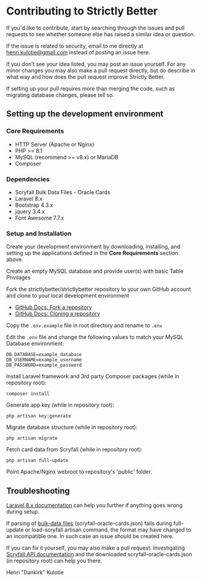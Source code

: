 # Contributing to Strictly Better

If you'd like to contribute, start by searching through the issues and pull requests to see whether someone else has raised a similar idea or question.

If the issue is related to security, email to me directly at henri.kulotie@gmail.com instead of posting an issue here.

If you don't see your idea listed, you may post an issue yourself. 
For any minor changes you may also make a pull request directly, but do describe in what way and how does the pull request improve Strictly Better.

If setting up your pull requires more than merging the code, such as migrating database changes, please tell so.



## Setting up the development environment


### Core Requirements
 - HTTP Server (Apache or Nginx)
 - PHP >= 8.1
 - MySQL (recommend >= v8.x) or MariaDB
 - Composer


### Dependencies
 - Scryfall Bulk Data Files - Oracle Cards
 - Laravel 8.x
 - Bootstrap 4.3.x
 - jquery 3.4.x
 - Font Awesome 7.7.x


### Setup and Installation

Create your development environment by downloading, installing, and setting up the applications defined in the **Core Requirements** section above.

Create an empty MySQL database and provide user(s) with basic Table Privilages

Fork the strictlybetter/strictlybetter repository to your own GitHub account and clone to your local development environment
 - [GitHub Docs: Fork a repository](https://docs.github.com/en/free-pro-team@latest/github/getting-started-with-github/fork-a-repo)
 - [GitHub Docs: Cloning a repository](https://docs.github.com/en/free-pro-team@latest/github/creating-cloning-and-archiving-repositories/cloning-a-repository)


Copy the `.env.example` file in root directory and rename to `.env`

Edit the `.env` file and change the following values to match your MySQL Database environment:
```
DB_DATABASE=example_database
DB_USERNAME=example_username
DB_PASSWORD=example_password
```

Install Laravel framework and 3rd party Composer packages (while in repository root):
```
composer install 
```

Generate app key (while in repository root):
```
php artisan key:generate
```
   
Migrate database structure (while in repository root):
```
php artisan migrate 
```

Fetch card data from Scryfall (while in repository root):
```
php artisan full-update
```

Point Apache/Nginx webroot to repository's 'public' folder.


## Troubleshooting
[Laravel 8.x documentation](https://laravel.com/docs/8.x) can help you further if anything goes wrong during setup.

If parsing of [bulk-data files](https://scryfall.com/docs/api/bulk-data) (scryfall-oracle-cards.json) fails during full-update or load-scryfall artisan command, the format may have changed to an incompatible one. In such case an issue should be created here. 

If you can fix it yourself, you may also make a pull request. Investigating [Scryfall API documentation](https://scryfall.com/docs/api) and the downloaded scryfall-oracle-cards.json (in repository root) can help you there.


Henri "Dankirk" Kulotie
